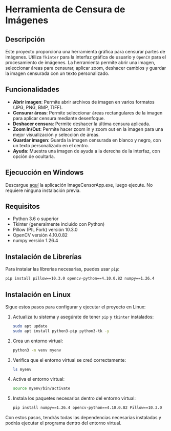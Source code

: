 # Herramienta de Censura de Imágenes

## Descripción

Este proyecto proporciona una herramienta gráfica para censurar partes de imágenes. Utiliza `Tkinter` para la interfaz gráfica de usuario y `OpenCV` para el procesamiento de imágenes. La herramienta permite abrir una imagen, seleccionar áreas para censurar, aplicar zoom, deshacer cambios y guardar la imagen censurada con un texto personalizado.

## Funcionalidades

- **Abrir imagen**: Permite abrir archivos de imagen en varios formatos (JPG, PNG, BMP, TIFF).
- **Censurar áreas**: Permite seleccionar áreas rectangulares de la imagen para aplicar censura mediante desenfoque.
- **Deshacer censura**: Permite deshacer la última censura aplicada.
- **Zoom In/Out**: Permite hacer zoom in y zoom out en la imagen para una mejor visualización y selección de áreas.
- **Guardar imagen**: Guarda la imagen censurada en blanco y negro, con un texto personalizado en el centro.
- **Ayuda**: Muestra una imagen de ayuda a la derecha de la interfaz, con opción de ocultarla.
  
## Ejecucción en Windows

Descargue [aquí](https://www.mediafire.com/file/jp9hh85ziwk3hzs/ImageCensorApp.exe/file) la aplicación ImageCensorApp.exe, luego ejecute. No requiere ninguna instalación previa.

## Requisitos

- Python 3.6 o superior
- Tkinter (generalmente incluido con Python)
- Pillow (PIL Fork) versión 10.3.0
- OpenCV versión 4.10.0.82
- numpy versión 1.26.4

## Instalación de Librerías

Para instalar las librerías necesarias, puedes usar `pip`:

```sh
pip install pillow==10.3.0 opencv-python==4.10.0.82 numpy==1.26.4
```

## Instalación en Linux

Sigue estos pasos para configurar y ejecutar el proyecto en Linux:

1. Actualiza tu sistema y asegúrate de tener `pip` y `tkinter` instalados:
    ```sh
    sudo apt update
    sudo apt install python3-pip python3-tk -y
    ```

2. Crea un entorno virtual:
    ```sh
    python3 -m venv myenv
    ```

3. Verifica que el entorno virtual se creó correctamente:
    ```sh
    ls myenv
    ```

4. Activa el entorno virtual:
    ```sh
    source myenv/bin/activate
    ```

5. Instala los paquetes necesarios dentro del entorno virtual:
    ```sh
    pip install numpy==1.26.4 opencv-python==4.10.0.82 Pillow==10.3.0
    ```

Con estos pasos, tendrás todas las dependencias necesarias instaladas y podrás ejecutar el programa dentro del entorno virtual.
